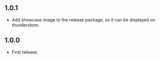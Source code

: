 ## 1.0.1

- Add showcase image to the release package, so it can be displayed on thunderstore.

## 1.0.0

- First release.
